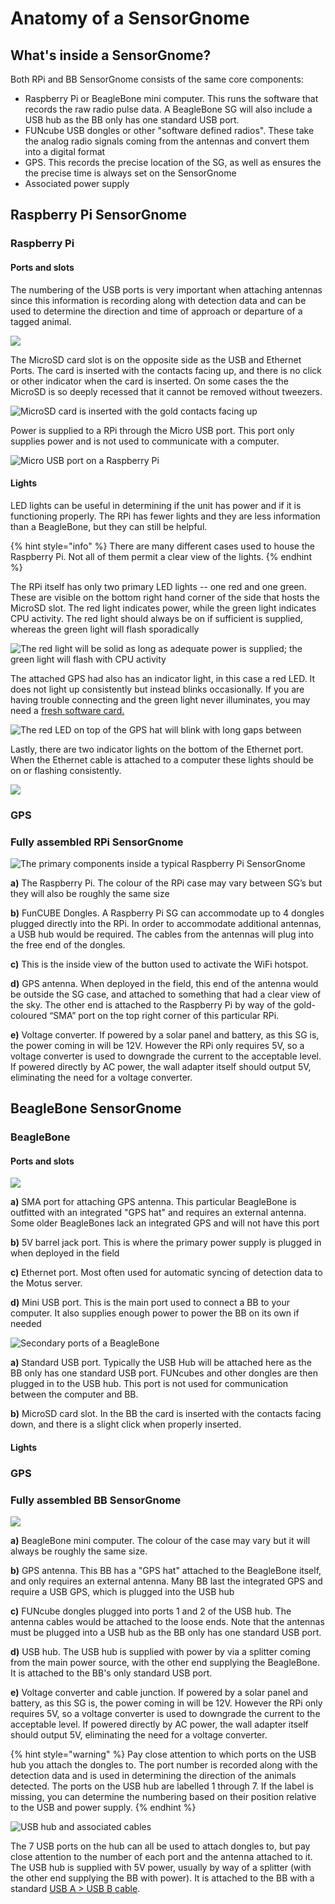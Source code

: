# Anatomy of a SensorGnome

## What's inside a SensorGnome?

Both RPi and BB SensorGnome consists of the same core components:

* Raspberry Pi or BeagleBone mini computer. This runs the software that records the raw radio pulse data. A BeagleBone SG will also include a USB hub as the BB only has one standard USB port.
* FUNcube USB dongles or other "software defined radios". These take the analog radio signals coming from the antennas and convert them into a digital format 
* GPS. This records the precise location of the SG, as well as ensures the the precise time is always set on the SensorGnome
* Associated power supply 

## Raspberry Pi SensorGnome

### Raspberry Pi

#### Ports and slots <a id="rpi-ports-and-slots"></a>

The numbering of the USB ports is very important when attaching antennas since this information is recording along with detection data and can be used to determine the direction and time of approach or departure of a tagged animal.

![](../.gitbook/assets/rpiports.jpg)

The MicroSD card slot is on the opposite side as the USB and Ethernet Ports. The card is inserted with the contacts facing up, and there is no click or other indicator when the card is inserted. On some cases the the MicroSD is so deeply recessed that it cannot be removed without tweezers.

![MicroSD card is inserted with the gold contacts facing up](../.gitbook/assets/rpisdslot.jpg)

Power is supplied to a RPi through the Micro USB port. This port only supplies power and is not used to communicate with a computer. 

![Micro USB port on a Raspberry Pi](../.gitbook/assets/rpi5v.jpg)

#### Lights <a id="rpi-lights"></a>

LED lights can be useful in determining if the unit has power and if it is functioning properly. The RPi has fewer lights and they are less information than a BeagleBone, but they can still be helpful.

{% hint style="info" %}
There are many different cases used to house the Raspberry Pi. Not all of them permit a clear view of the lights.
{% endhint %}

The RPi itself has only two primary LED lights -- one red and one green. These are visible on the bottom right hand corner of the side that hosts the MicroSD slot. The red light indicates power, while the green light indicates CPU activity. The red light should always be on if sufficient is supplied, whereas the green light will flash sporadically

![The red light will be solid as long as adequate power is supplied; the green light will flash with CPU activity](../.gitbook/assets/rpiled1.jpg)

The attached GPS had also has an indicator light, in this case a red LED. It does not light up consistently but instead blinks occasionally. If you are having trouble connecting and the green light never illuminates, you may need a [fresh software card.](../updating.md)

![The red LED on top of the GPS hat will blink with long gaps between](../.gitbook/assets/rpigps.jpg)

Lastly, there are two indicator lights on the bottom of the Ethernet port. When the Ethernet cable is attached to a computer these lights should be on or flashing consistently.

![](../.gitbook/assets/rpiethernet.jpg)

### GPS <a id="rpi-gps"></a>

### Fully assembled RPi SensorGnome

![The primary components inside a typical Raspberry Pi SensorGnome](../.gitbook/assets/sginternal.jpg)

**a\)** The Raspberry Pi. The colour of the RPi case may vary between SG’s but they will also be roughly the same size

**b\)** FunCUBE Dongles. A Raspberry Pi SG can accommodate up to 4 dongles plugged directly into the RPi. In order to accommodate additional antennas, a USB hub would be required. The cables from the antennas will plug into the free end of the dongles.

**c\)** This is the inside view of the button used to activate the WiFi hotspot.

**d\)** GPS antenna. When deployed in the field, this end of the antenna would be outside the SG case, and attached to something that had a clear view of the sky. The other end is attached to the Raspberry Pi by way of the gold-coloured “SMA” port on the top right corner of this particular RPi.

**e\)** Voltage converter. If powered by a solar panel and battery, as this SG is, the power coming in will be 12V. However the RPi only requires 5V, so a voltage converter is used to downgrade the current to the acceptable level. If powered directly by AC power, the wall adapter itself should output 5V, eliminating the need for a voltage converter.

## BeagleBone SensorGnome

### BeagleBone

#### Ports and slots <a id="bb-ports-and-slots"></a>

![](../.gitbook/assets/bbports3.jpg)

**a\)** SMA port for attaching GPS antenna. This particular BeagleBone is outfitted with an integrated "GPS hat" and requires an external antenna. Some older BeagleBones lack an integrated GPS and will not have this port 

**b\)** 5V barrel jack port. This is where the primary power supply is plugged in when deployed in the field

**c\)** Ethernet port. Most often used for automatic syncing of detection data to the Motus server.

**d\)** Mini USB port. This is the main port used to connect a BB to your computer. It also supplies enough power to power the BB on its own if needed

![Secondary ports of a BeagleBone](../.gitbook/assets/bbports2%20%281%29.jpg)

**a\)** Standard USB port. Typically the USB Hub will be attached here as the BB only has one standard USB port. FUNcubes and other dongles are then plugged in to the USB hub. This port is not used for communication between the computer and BB.

**b\)** MicroSD card slot. In the BB the card is inserted with the contacts facing down, and there is a slight click when properly inserted.

#### Lights <a id="bb-lights"></a>

### GPS <a id="bb-gps"></a>

### Fully assembled BB SensorGnome

![](../.gitbook/assets/bbsg.jpg)

**a\)** BeagleBone mini computer. The colour of the case may vary but it will always be roughly the same size.

**b\)** GPS antenna. This BB has a "GPS hat" attached to the BeagleBone itself, and only requires an external antenna. Many BB last the integrated GPS and require a USB GPS, which is plugged into the USB hub

**c\)** FUNcube dongles plugged into ports 1 and 2 of the USB hub. The antenna cables would be attached to the loose ends. Note that the antennas must be plugged into a USB hub as the BB only has one standard USB port.

**d\)** USB hub. The USB hub is supplied with power by via a splitter coming from the main power source, with the other end supplying the BeagleBone. It is attached to the BB's only standard USB port.

**e\)** Voltage converter and cable junction. If powered by a solar panel and battery, as this SG is, the power coming in will be 12V. However the RPi only requires 5V, so a voltage converter is used to downgrade the current to the acceptable level. If powered directly by AC power, the wall adapter itself should output 5V, eliminating the need for a voltage converter.

{% hint style="warning" %}
Pay close attention to which ports on the USB hub you attach the dongles to. The port number is recorded along with the detection data and is used in determining the direction of the animals detected. The ports on the USB hub are labelled 1 through 7. If the label is missing, you can determine the numbering based on their position relative to the USB and power supply. 
{% endhint %}

![USB hub and associated cables](../.gitbook/assets/usbhub%20%281%29%20%281%29.jpg)

The 7 USB ports on the hub can all be used to attach dongles to, but pay close attention to the number of each port and the antenna attached to it. The USB hub is supplied with 5V power, usually by way of a splitter \(with the other end supplying the BB with power\). It is attached to the BB with a standard [USB A &gt;  USB B cable](https://www.bhphotovideo.com/images/images2500x2500/Pearstone_USB_AB10_USB_2_0_Type_A_689978.jpg). 

